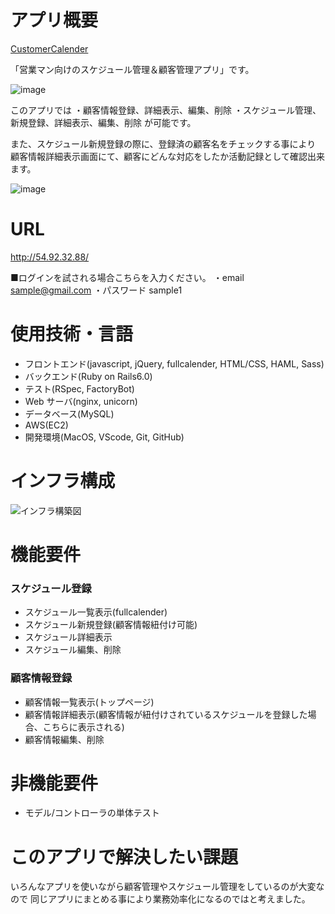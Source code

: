 # アプリ概要
[CustomerCalender](http://54.92.32.88/)

「営業マン向けのスケジュール管理＆顧客管理アプリ」です。

![image](https://user-images.githubusercontent.com/68436861/103549445-ba4f3900-4eea-11eb-8857-e3eba45c9bc0.png)


このアプリでは
・顧客情報登録、詳細表示、編集、削除
・スケジュール管理、新規登録、詳細表示、編集、削除
が可能です。

また、スケジュール新規登録の際に、登録済の顧客名をチェックする事により<br>
顧客情報詳細表示画面にて、顧客にどんな対応をしたか活動記録として確認出来ます。

![image](https://user-images.githubusercontent.com/68436861/103549377-9ab81080-4eea-11eb-9b97-5c33e53b715b.png)

# URL
http://54.92.32.88/

■ログインを試される場合こちらを入力ください。
・email
sample@gmail.com
・パスワード
sample1


# 使用技術・言語

- フロントエンド(javascript, jQuery, fullcalender, HTML/CSS, HAML, Sass)
- バックエンド(Ruby on Rails6.0)
- テスト(RSpec, FactoryBot)
- Web サーバ(nginx, unicorn)
- データベース(MySQL)
- AWS(EC2)
- 開発環境(MacOS, VScode, Git, GitHub)



# インフラ構成

![インフラ構築図](https://user-images.githubusercontent.com/68436861/103646336-dad7cb80-4f9c-11eb-81d7-9a4079bb42b3.png)


# 機能要件

### スケジュール登録

- スケジュール一覧表示(fullcalender)
- スケジュール新規登録(顧客情報紐付け可能)
- スケジュール詳細表示
- スケジュール編集、削除

### 顧客情報登録

- 顧客情報一覧表示(トップページ)
- 顧客情報詳細表示(顧客情報が紐付けされているスケジュールを登録した場合、こちらに表示される)
- 顧客情報編集、削除

# 非機能要件
- モデル/コントローラの単体テスト

# このアプリで解決したい課題

いろんなアプリを使いながら顧客管理やスケジュール管理をしているのが大変なので
同じアプリにまとめる事により業務効率化になるのではと考えました。




